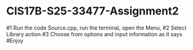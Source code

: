 # CIS17B-S25-33477-Assignment2
#1 Run the code Source.cpp, run the terminal, open the Menu,
#2 Select Library action
#3 Choose from options and input information as it says
#Enjoy